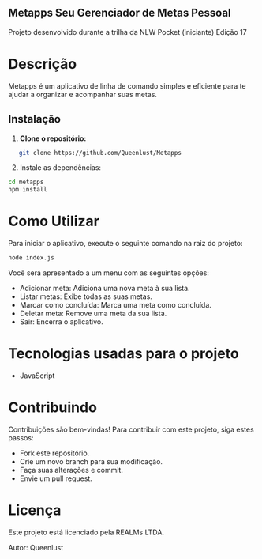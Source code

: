 ## Metapps Seu Gerenciador de Metas Pessoal
Projeto desenvolvido durante a trilha da NLW Pocket (iniciante) Edição 17

# Descrição
Metapps é um aplicativo de linha de comando simples e eficiente para te ajudar a organizar e acompanhar suas metas.

## Instalação
1. **Clone o repositório:**
```bash
   git clone https://github.com/Queenlust/Metapps
```
   
2. Instale as dependências:
```bash
cd metapps
npm install
```

# Como Utilizar
Para iniciar o aplicativo, execute o seguinte comando na raiz do projeto:
```bash
node index.js
```
Você será apresentado a um menu com as seguintes opções:

- Adicionar meta: Adiciona uma nova meta à sua lista.
- Listar metas: Exibe todas as suas metas.
- Marcar como concluída: Marca uma meta como concluída.
- Deletar meta: Remove uma meta da sua lista.
- Sair: Encerra o aplicativo.

# Tecnologias usadas para o projeto
- JavaScript

# Contribuindo
Contribuições são bem-vindas! Para contribuir com este projeto, siga estes passos:

- Fork este repositório.
- Crie um novo branch para sua modificação.
- Faça suas alterações e commit.
- Envie um pull request.

# Licença
Este projeto está licenciado pela REALMs LTDA.   

Autor: Queenlust


